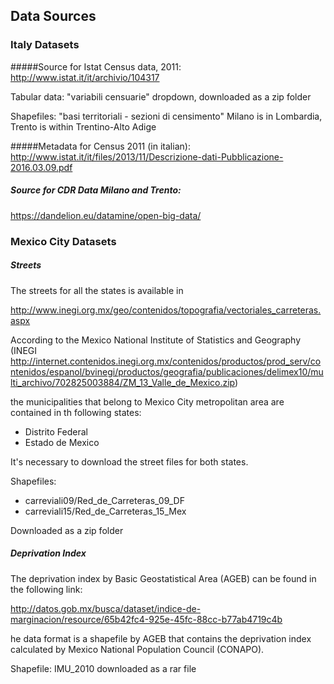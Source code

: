 ## Data Sources 
### Italy Datasets
#####Source for Istat Census data, 2011:
http://www.istat.it/it/archivio/104317

Tabular data: "variabili censuarie" dropdown, downloaded as a zip folder

Shapefiles: "basi territoriali - sezioni di censimento"
Milano is in Lombardia, Trento is within Trentino-Alto Adige

#####Metadata for Census 2011 (in italian):
http://www.istat.it/it/files/2013/11/Descrizione-dati-Pubblicazione-2016.03.09.pdf

##### Source for CDR Data Milano and Trento: 
https://dandelion.eu/datamine/open-big-data/

### Mexico City Datasets
##### Streets
The streets for all the states is available in

http://www.inegi.org.mx/geo/contenidos/topografia/vectoriales_carreteras.aspx

According to the Mexico  National Institute of Statistics and Geography (INEGI http://internet.contenidos.inegi.org.mx/contenidos/productos/prod_serv/contenidos/espanol/bvinegi/productos/geografia/publicaciones/delimex10/multi_archivo/702825003884/ZM_13_Valle_de_Mexico.zip)

 the municipalities that belong to Mexico City metropolitan area are contained in th following states:

+ Distrito Federal
+ Estado de Mexico

It's necessary to download the street files for both states. 

Shapefiles: 

+ carreviali09/Red\_de\_Carreteras\_09\_DF
+ carreviali15/Red\_de\_Carreteras\_15\_Mex

Downloaded as a zip folder


##### Deprivation Index
The deprivation index by Basic Geostatistical Area (AGEB) can be found in the following link:

http://datos.gob.mx/busca/dataset/indice-de-marginacion/resource/65b42fc4-925e-45fc-88cc-b77ab4719c4b

he data format is a shapefile by AGEB that contains the deprivation index calculated by Mexico National Population Council (CONAPO).

Shapefile: IMU\_2010
downloaded as a rar file


